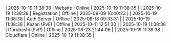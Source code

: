 | 2025-10-19 11:38:38 | Website | Online | 2025-10-19 11:38:35 |
| 2025-10-19 11:38:38 | Registration | Offline | 2025-09-09 16:40:23 |
| 2025-10-19 11:38:38 | Auth Server | Offline | 2025-08-18 09:33:31 |
| 2025-10-19 11:38:38 | Kezan (PvE) | Offline | 2025-10-11 12:51:30 |
| 2025-10-19 11:38:38 | Gurubashi (PvP) | Offline | 2025-08-23 21:44:06 |
| 2025-10-19 11:38:38 | Cloudflare | Online | 2025-10-19 11:38:35 |
